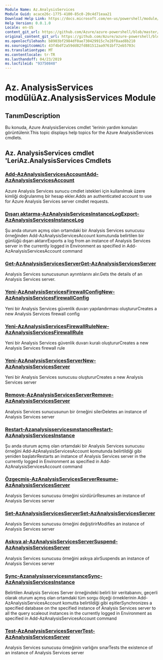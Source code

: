 ```yaml
---
Module Name: Az.AnalysisServices
Module Guid: acace26c-1775-4100-85c0-20c4d71eaa21
Download Help Link: https://docs.microsoft.com/en-us/powershell/module/az.analysisservices
Help Version: 0.0.1.0
Locale: en-US
content_git_url: https://github.com/Azure/azure-powershell/blob/master/src/AnalysisServices/AnalysisServices/help/Az.AnalysisServices.md
original_content_git_url: https://github.com/Azure/azure-powershell/blob/master/src/AnalysisServices/AnalysisServices/help/Az.AnalysisServices.md
ms.openlocfilehash: b8903bf2984df0ae730429915c7e28f8aad8b210
ms.sourcegitcommit: 43f4bdf2a59dd82fd881512aa9761bf72eb5703c
ms.translationtype: MT
ms.contentlocale: tr-TR
ms.lasthandoff: 04/23/2019
ms.locfileid: "93750848"
---
```

# <span data-ttu-id="e5f51-101">Az. AnalysisServices modülü</span><span class="sxs-lookup"><span data-stu-id="e5f51-101">Az.AnalysisServices Module</span></span>
## <span data-ttu-id="e5f51-102">Tanım</span><span class="sxs-lookup"><span data-stu-id="e5f51-102">Description</span></span>
<span data-ttu-id="e5f51-103">Bu konuda, Azure AnalysisServices cmdlet 'lerinin yardım konuları görüntülenir.</span><span class="sxs-lookup"><span data-stu-id="e5f51-103">This topic displays help topics for the Azure AnalysisServices cmdlets.</span></span>

## <span data-ttu-id="e5f51-104">Az. AnalysisServices cmdlet 'Leri</span><span class="sxs-lookup"><span data-stu-id="e5f51-104">Az.AnalysisServices Cmdlets</span></span>
### [<span data-ttu-id="e5f51-105">Add-AzAnalysisServicesAccount</span><span class="sxs-lookup"><span data-stu-id="e5f51-105">Add-AzAnalysisServicesAccount</span></span>](Add-AzAnalysisServicesAccount.md)
<span data-ttu-id="e5f51-106">Azure Analysis Services sunucu cmdlet istekleri için kullanılmak üzere kimliği doğrulanmış bir hesap ekler.</span><span class="sxs-lookup"><span data-stu-id="e5f51-106">Adds an authenticated account to use for Azure Analysis Services server cmdlet requests.</span></span>

### [<span data-ttu-id="e5f51-107">Dışarı aktarma-AzAnalysisServicesInstanceLog</span><span class="sxs-lookup"><span data-stu-id="e5f51-107">Export-AzAnalysisServicesInstanceLog</span></span>](Export-AzAnalysisServicesInstanceLog.md)
<span data-ttu-id="e5f51-108">Şu anda oturum açmış olan ortamdaki bir Analysis Services sunucusu örneğinden Add-AzAnalysisServicesAccount komutunda belirtilen bir günlüğü dışarı aktarır</span><span class="sxs-lookup"><span data-stu-id="e5f51-108">Exports a log from an instance of Analysis Services server in the currently logged in Environment as specified in Add-AzAnalysisServicesAccount command</span></span>

### [<span data-ttu-id="e5f51-109">Get-AzAnalysisServicesServer</span><span class="sxs-lookup"><span data-stu-id="e5f51-109">Get-AzAnalysisServicesServer</span></span>](Get-AzAnalysisServicesServer.md)
<span data-ttu-id="e5f51-110">Analysis Services sunucusunun ayrıntılarını alır.</span><span class="sxs-lookup"><span data-stu-id="e5f51-110">Gets the details of an Analysis Services server.</span></span>

### [<span data-ttu-id="e5f51-111">Yeni-AzAnalysisServicesFirewallConfig</span><span class="sxs-lookup"><span data-stu-id="e5f51-111">New-AzAnalysisServicesFirewallConfig</span></span>](New-AzAnalysisServicesFirewallConfig.md)
<span data-ttu-id="e5f51-112">Yeni bir Analysis Services güvenlik duvarı yapılandırması oluşturur</span><span class="sxs-lookup"><span data-stu-id="e5f51-112">Creates a new Analysis Services firewall config</span></span> 

### [<span data-ttu-id="e5f51-113">Yeni-AzAnalysisServicesFirewallRule</span><span class="sxs-lookup"><span data-stu-id="e5f51-113">New-AzAnalysisServicesFirewallRule</span></span>](New-AzAnalysisServicesFirewallRule.md)
<span data-ttu-id="e5f51-114">Yeni bir Analysis Services güvenlik duvarı kuralı oluşturur</span><span class="sxs-lookup"><span data-stu-id="e5f51-114">Creates a new Analysis Services firewall rule</span></span>

### [<span data-ttu-id="e5f51-115">Yeni-AzAnalysisServicesServer</span><span class="sxs-lookup"><span data-stu-id="e5f51-115">New-AzAnalysisServicesServer</span></span>](New-AzAnalysisServicesServer.md)
<span data-ttu-id="e5f51-116">Yeni bir Analysis Services sunucusu oluşturur</span><span class="sxs-lookup"><span data-stu-id="e5f51-116">Creates a new Analysis Services server</span></span>

### [<span data-ttu-id="e5f51-117">Remove-AzAnalysisServicesServer</span><span class="sxs-lookup"><span data-stu-id="e5f51-117">Remove-AzAnalysisServicesServer</span></span>](Remove-AzAnalysisServicesServer.md)
<span data-ttu-id="e5f51-118">Analysis Services sunucusunun bir örneğini siler</span><span class="sxs-lookup"><span data-stu-id="e5f51-118">Deletes an instance of Analysis Services server</span></span>

### [<span data-ttu-id="e5f51-119">Restart-Azanalysisservicesınstance</span><span class="sxs-lookup"><span data-stu-id="e5f51-119">Restart-AzAnalysisServicesInstance</span></span>](Restart-AzAnalysisServicesInstance.md)
<span data-ttu-id="e5f51-120">Şu anda oturum açmış olan ortamdaki bir Analysis Services sunucusu örneğini Add-AzAnalysisServicesAccount komutunda belirtildiği gibi yeniden başlatır</span><span class="sxs-lookup"><span data-stu-id="e5f51-120">Restarts an instance of Analysis Services server in the currently logged in Environment as specified in Add-AzAnalysisServicesAccount command</span></span>

### [<span data-ttu-id="e5f51-121">Özgeçmiş-AzAnalysisServicesServer</span><span class="sxs-lookup"><span data-stu-id="e5f51-121">Resume-AzAnalysisServicesServer</span></span>](Resume-AzAnalysisServicesServer.md)
<span data-ttu-id="e5f51-122">Analysis Services sunucusu örneğini sürdürür</span><span class="sxs-lookup"><span data-stu-id="e5f51-122">Resumes an instance of Analysis Services server</span></span>

### [<span data-ttu-id="e5f51-123">Set-AzAnalysisServicesServer</span><span class="sxs-lookup"><span data-stu-id="e5f51-123">Set-AzAnalysisServicesServer</span></span>](Set-AzAnalysisServicesServer.md)
<span data-ttu-id="e5f51-124">Analysis Services sunucusu örneğini değiştirir</span><span class="sxs-lookup"><span data-stu-id="e5f51-124">Modifies  an instance of Analysis Services server</span></span>

### [<span data-ttu-id="e5f51-125">Askıya al-AzAnalysisServicesServer</span><span class="sxs-lookup"><span data-stu-id="e5f51-125">Suspend-AzAnalysisServicesServer</span></span>](Suspend-AzAnalysisServicesServer.md)
<span data-ttu-id="e5f51-126">Analysis Services sunucusu örneğini askıya alır</span><span class="sxs-lookup"><span data-stu-id="e5f51-126">Suspends an instance of Analysis Services server</span></span>

### [<span data-ttu-id="e5f51-127">Sync-Azanalysisservicesınstance</span><span class="sxs-lookup"><span data-stu-id="e5f51-127">Sync-AzAnalysisServicesInstance</span></span>](Sync-AzAnalysisServicesInstance.md)
<span data-ttu-id="e5f51-128">Belirtilen Analysis Services Server örneğindeki belirli bir veritabanını, geçerli olarak oturum açmış olan ortamdaki tüm sorgu ölçeği örneklerinin Add-AzAnalysisServicesAccount komutta belirtildiği gibi eşitler</span><span class="sxs-lookup"><span data-stu-id="e5f51-128">Synchronizes a specified database on the specified instance of Analysis Services server to all the query scaleout instances in the currently logged in Environment as specified in Add-AzAnalysisServicesAccount command</span></span>

### [<span data-ttu-id="e5f51-129">Test-AzAnalysisServicesServer</span><span class="sxs-lookup"><span data-stu-id="e5f51-129">Test-AzAnalysisServicesServer</span></span>](Test-AzAnalysisServicesServer.md)
<span data-ttu-id="e5f51-130">Analysis Services sunucusu örneğinin varlığını sınar</span><span class="sxs-lookup"><span data-stu-id="e5f51-130">Tests the existence of an instance of Analysis Services server</span></span>

